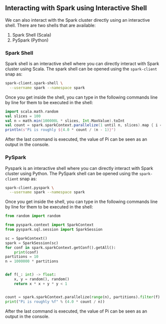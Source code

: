 ## Interacting with Spark using Interactive Shell

We can also interact with the Spark cluster directly using an interactive shell. There are two shells that are available:
1. Spark Shell (Scala)
2. PySpark (Python)


### Spark Shell

Spark shell is an interactive shell where you can directly interact with Spark cluster using Scala. The spark shell can be opened using the `spark-client` snap as:

```bash
spark-client.spark-shell \
  --username spark --namespace spark
```

Once you get inside the shell, you can type in the following commands line by line for them to be executed in the shell:

```scala
import scala.math.random
val slices = 100
val n = math.min(100000L * slices, Int.MaxValue).toInt
val count = spark.sparkContext.parallelize(1 until n, slices).map { i => val x = random * 2 - 1; val y = random * 2 - 1;  if (x*x + y*y <= 1) 1 else 0;}.reduce(_ + _)
println(s"Pi is roughly ${4.0 * count / (n - 1)}")
```

After the last command is executed, the value of Pi can be seen as an output in the console.


### PySpark
Pyspark is an interactive shell where you can directly interact with Spark cluster using Python. The PySpark shell can be opened using the `spark-client` snap as:

```bash
spark-client.pyspark \
  --username spark --namespace spark
```

Once you get inside the shell, you can type in the following commands line by line for them to be executed in the shell:

```python
from random import random

from pyspark.context import SparkContext
from pyspark.sql.session import SparkSession

sc = SparkContext()
spark = SparkSession(sc)
for conf in spark.sparkContext.getConf().getAll():
    print(conf)
partitions = 10
n = 1000000 * partitions


def f(_: int) -> float:
    x, y = random(), random()
    return x * x + y * y < 1


count = spark.sparkContext.parallelize(range(n), partitions).filter(f).count()
print("Pi is roughly %f" % (4.0 * count / n))
```

After the last command is executed, the value of Pi can be seen as an output in the console.